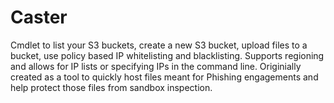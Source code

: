 # Caster
Cmdlet to list your S3 buckets, create a new S3 bucket, upload files to a bucket, use policy based IP whitelisting and blacklisting. Supports regioning and allows for IP lists or specifying IPs in the command line. Originially created as a tool to quickly host files meant for Phishing engagements and help protect those files from sandbox inspection.
